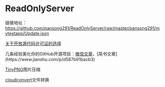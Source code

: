 # ReadOnlyServer
链接地址：https://github.com/pansong291/ReadOnlyServer/raw/master/pansong291/mytestapp/Update.json  

[关于开放源代码许可证的选择](http://choosealicense.online/)  

几条经验美化你的GitHub开源项目：[微信文章](https://mp.weixin.qq.com/s/kbY96PSAcSIAwRHRNjBmZw?)，[简书文章](https://www.jianshu.com/p/d587b91bacb3)  

[TinyPNG](https://tinypng.com)图片压缩  

[cloudconvert](https://cloudconvert.com)文件转换  
